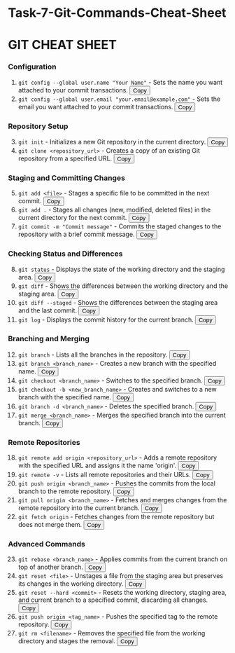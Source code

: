# Task-7-Git-Commands-Cheat-Sheet

# GIT CHEAT SHEET

### Configuration
1. ```git config --global user.name "Your Name"``` - Sets the name you want attached to your commit transactions. <button onclick="copyToClipboard('git config --global user.name \\'Your Name\\'')">Copy</button>
2. ```git config --global user.email "your.email@example.com"``` - Sets the email you want attached to your commit transactions. <button onclick="copyToClipboard('git config --global user.email \\'your.email@example.com\\'')">Copy</button>

### Repository Setup
3. ```git init``` - Initializes a new Git repository in the current directory. <button onclick="copyToClipboard('git init')">Copy</button>
4. ```git clone <repository_url>``` - Creates a copy of an existing Git repository from a specified URL. <button onclick="copyToClipboard('git clone <repository_url>')">Copy</button>

### Staging and Committing Changes
5. ```git add <file>``` - Stages a specific file to be committed in the next commit. <button onclick="copyToClipboard('git add <file>')">Copy</button>
6. ```git add .``` - Stages all changes (new, modified, deleted files) in the current directory for the next commit. <button onclick="copyToClipboard('git add .')">Copy</button>
7. ```git commit -m "Commit message"``` - Commits the staged changes to the repository with a brief commit message. <button onclick="copyToClipboard('git commit -m \\'Commit message\\'')">Copy</button>

### Checking Status and Differences
8. ```git status``` - Displays the state of the working directory and the staging area. <button onclick="copyToClipboard('git status')">Copy</button>
9. ```git diff``` - Shows the differences between the working directory and the staging area. <button onclick="copyToClipboard('git diff')">Copy</button>
10. ```git diff --staged``` - Shows the differences between the staging area and the last commit. <button onclick="copyToClipboard('git diff --staged')">Copy</button>
11. ```git log``` - Displays the commit history for the current branch. <button onclick="copyToClipboard('git log')">Copy</button>

### Branching and Merging
12. ```git branch``` - Lists all the branches in the repository. <button onclick="copyToClipboard('git branch')">Copy</button>
13. ```git branch <branch_name>``` - Creates a new branch with the specified name. <button onclick="copyToClipboard('git branch <branch_name>')">Copy</button>
14. ```git checkout <branch_name>``` - Switches to the specified branch. <button onclick="copyToClipboard('git checkout <branch_name>')">Copy</button>
15. ```git checkout -b <new_branch_name>``` - Creates and switches to a new branch with the specified name. <button onclick="copyToClipboard('git checkout -b <new_branch_name>')">Copy</button>
16. ```git branch -d <branch_name>``` - Deletes the specified branch. <button onclick="copyToClipboard('git branch -d <branch_name>')">Copy</button>
17. ```git merge <branch_name>``` - Merges the specified branch into the current branch. <button onclick="copyToClipboard('git merge <branch_name>')">Copy</button>

### Remote Repositories
18. ```git remote add origin <repository_url>``` - Adds a remote repository with the specified URL and assigns it the name 'origin'. <button onclick="copyToClipboard('git remote add origin <repository_url>')">Copy</button>
19. ```git remote -v``` - Lists all remote repositories and their URLs. <button onclick="copyToClipboard('git remote -v')">Copy</button>
20. ```git push origin <branch_name>``` - Pushes the commits from the local branch to the remote repository. <button onclick="copyToClipboard('git push origin <branch_name>')">Copy</button>
21. ```git pull origin <branch_name>``` - Fetches and merges changes from the remote repository into the current branch. <button onclick="copyToClipboard('git pull origin <branch_name>')">Copy</button>
22. ```git fetch origin``` - Fetches changes from the remote repository but does not merge them. <button onclick="copyToClipboard('git fetch origin')">Copy</button>

### Advanced Commands
23. ```git rebase <branch_name>``` - Applies commits from the current branch on top of another branch. <button onclick="copyToClipboard('git rebase <branch_name>')">Copy</button>
24. ```git reset <file>``` - Unstages a file from the staging area but preserves its changes in the working directory. <button onclick="copyToClipboard('git reset <file>')">Copy</button>
25. ```git reset --hard <commit>``` - Resets the working directory, staging area, and current branch to a specified commit, discarding all changes. <button onclick="copyToClipboard('git reset --hard <commit>')">Copy</button>
26. ```git push origin <tag_name>``` - Pushes the specified tag to the remote repository. <button onclick="copyToClipboard('git push origin <tag_name>')">Copy</button>
27. ```git rm <filename>``` - Removes the specified file from the working directory and stages the removal. <button onclick="copyToClipboard('git rm <filename>')">Copy</button>
